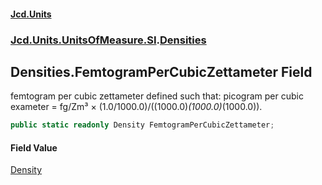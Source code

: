 #### [Jcd.Units](index.md 'index')
### [Jcd.Units.UnitsOfMeasure.SI](Jcd.Units.UnitsOfMeasure.SI.md 'Jcd.Units.UnitsOfMeasure.SI').[Densities](Densities.md 'Jcd.Units.UnitsOfMeasure.SI.Densities')

## Densities.FemtogramPerCubicZettameter Field

femtogram per cubic zettameter defined such that: picogram per cubic exameter = fg/Zm³ × (1.0/1000.0)/((1000.0)*(1000.0)*(1000.0)).

```csharp
public static readonly Density FemtogramPerCubicZettameter;
```

#### Field Value
[Density](Density.md 'Jcd.Units.UnitTypes.Density')